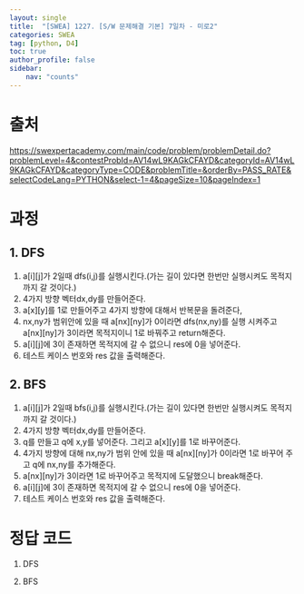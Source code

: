 ```yaml
---
layout: single
title:  "[SWEA] 1227. [S/W 문제해결 기본] 7일차 - 미로2"
categories: SWEA
tag: [python, D4]
toc: true
author_profile: false
sidebar:
    nav: "counts"
---
```


# 출처
<https://swexpertacademy.com/main/code/problem/problemDetail.do?problemLevel=4&contestProbId=AV14wL9KAGkCFAYD&categoryId=AV14wL9KAGkCFAYD&categoryType=CODE&problemTitle=&orderBy=PASS_RATE&selectCodeLang=PYTHON&select-1=4&pageSize=10&pageIndex=1>




  
  
# 과정
## 1. DFS
1. a[i][j]가 2일때 dfs(i,j)를 실행시킨다.(가는 길이 있다면 한번만 실행시켜도 목적지까지 갈 것이다.)
2. 4가지 방향 벡터dx,dy를 만들어준다.
3. a[x][y]를 1로 만들어주고 4가지 방향에 대해서 반복문을 돌려준다,
4. nx,ny가 범위안에 있을 때 a[nx][ny]가 0이라면 dfs(nx,ny)를 실행 시켜주고   
a[nx][ny]가 3이라면 목적지이니 1로 바꿔주고 return해준다.
5. a[i][j]에 3이 존재하면 목적지에 갈 수 없으니 res에 0을 넣어준다.
6. 테스트 케이스 번호와 res 값을 출력해준다.

## 2. BFS
1. a[i][j]가 2일때 bfs(i,j)를 실행시킨다.(가는 길이 있다면 한번만 실행시켜도 목적지까지 갈 것이다.)
2. 4가지 방향 벡터dx,dy를 만들어준다.
3. q를 만들고 q에 x,y를 넣어준다. 그리고 a[x][y]를 1로 바꾸어준다.
4. 4가지 방향에 대해 nx,ny가 범위 안에 있을 때 a[nx][ny]가 0이라면 1로 바꾸어 주고 q에 nx,ny를 추가해준다.
5. a[nx][ny]가 3이라면 1로 바꾸어주고 목적지에 도달했으니 break해준다.
6. a[i][j]에 3이 존재하면 목적지에 갈 수 없으니 res에 0을 넣어준다.
7. 테스트 케이스 번호와 res 값을 출력해준다.




# 정답 코드
1. DFS
<script src="https://gist.github.com/kghees/809b7a62b0f21e611ca443489330157b.js"></script>
  
    
2. BFS
<script src="https://gist.github.com/kghees/9f707c80c356f09d88a426ef0c58619f.js"></script>
  
    




